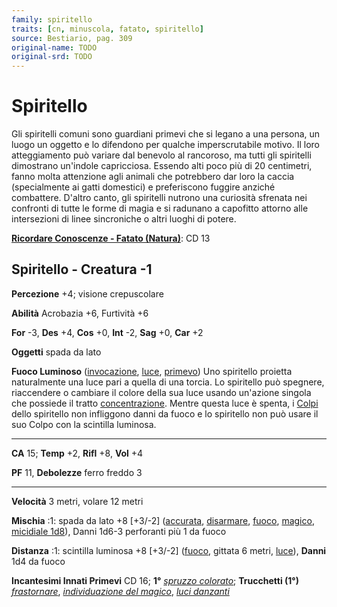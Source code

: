 ```yaml
---
family: spiritello
traits: [cn, minuscola, fatato, spiritello]
source: Bestiario, pag. 309
original-name: TODO
original-srd: TODO
---
```


# Spiritello

Gli spiritelli comuni sono guardiani primevi che si legano a una persona, un
luogo un oggetto e lo difendono per qualche imperscrutabile motivo. Il loro
atteggiamento può variare dal benevolo al rancoroso, ma tutti gli spiritelli
dimostrano un'indole capricciosa. Essendo alti poco più di 20 centimetri, fanno
molta attenzione agli animali che potrebbero dar loro la caccia (specialmente ai
gatti domestici) e preferiscono fuggire anziché combattere. D'altro canto, gli
spiritelli nutrono una curiosità sfrenata nei confronti di tutte le forme di
magia e si radunano a capofitto attorno alle intersezioni di linee sincroniche o
altri luoghi di potere.

**[Ricordare Conoscenze - Fatato (Natura)](/azioni/abilita/ricordare-conoscenze)**:
CD 13

## Spiritello - Creatura -1

**Percezione** +4; visione crepuscolare

**Abilità** Acrobazia +6, Furtività +6

**For** -3, **Des** +4, **Cos** +0, **Int** -2, **Sag** +0, **Car** +2

**Oggetti** spada da lato

**Fuoco Luminoso** ([invocazione](/tratti/invocazione), [luce](/tratti/luce),
[primevo](/tratti/primevo)) Uno spiritello proietta naturalmente una luce pari a
quella di una torcia. Lo spiritello può spegnere, riaccendere o cambiare il
colore della sua luce usando un'azione singola che possiede il tratto
[concentrazione](/tratti/concentrazione). Mentre questa luce è spenta, i
[Colpi](/azioni/base/colpire) dello spiritello non infliggono danni da fuoco e
lo spiritello non può usare il suo Colpo con la scintilla luminosa.

---

**CA** 15; **Temp** +2, **Rifl** +8, **Vol** +4

**PF** 11, **Debolezze** ferro freddo 3

---

**Velocità** 3 metri, volare 12 metri

**Mischia** :1: spada da lato +8 \[+3/-2] ([accurata](/tratti/accurata),
[disarmare](/tratti/disarmare), [fuoco](/tratti/fuoco),
[magico](/tratti/magico), [micidiale 1d8](/tratti/micidiale)), Danni 1d6-3
perforanti più 1 da fuoco

**Distanza** :1: scintilla luminosa +8 \[+3/-2] ([fuoco](/tratti/fuoco), gittata
6 metri, [luce](/tratti/luce)), **Danni** 1d4 da fuoco

**Incantesimi Innati Primevi** CD 16; **1°**
_[spruzzo colorato](/incantesimi/spruzzo-colorato)_; **Trucchetti (1°)**
_[frastornare](/incantesimi/frastornare)_,
_[individuazione del magico](/incantesimi/individuazione-del-magico)_,
_[luci danzanti](/incantesimi/luci-danzanti)_
